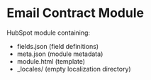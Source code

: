 # Email Contract Module

HubSpot module containing:
- fields.json (field definitions)
- meta.json (module metadata) 
- module.html (template)
- _locales/ (empty localization directory)
